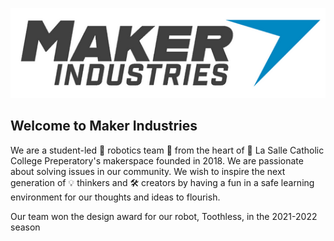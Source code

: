 <p align="center">
  <img src="https://github.com/LaSalleRobots/.github/blob/da7afa761c7c7282fa77a3c4c82379721dc7827e/profile/Screenshot%202022-10-20%20231901.png" alt="Maker Industries logo"/>
</p>

## Welcome to Maker Industries

We are a student-led 🤖 robotics team 🦾 from the heart of 🏫 La Salle Catholic College Preperatory's makerspace founded in 2018. We are passionate about solving issues in our community. We wish to inspire the next generation of 💡 thinkers and 🛠 creators by having a fun in a safe learning environment for our thoughts and ideas to flourish.

Our team won the design award for our robot, Toothless, in the 2021-2022 season

<!--

**Here are some ideas to get you started:**

🙋‍♀️ A short introduction - what is your organization all about?
🌈 Contribution guidelines - how can the community get involved?
👩‍💻 Useful resources - where can the community find your docs? Is there anything else the community should know?
🍿 Fun facts - what does your team eat for breakfast?
🧙 Remember, you can do mighty things with the power of [Markdown](https://docs.github.com/github/writing-on-github/getting-started-with-writing-and-formatting-on-github/basic-writing-and-formatting-syntax)
-->
